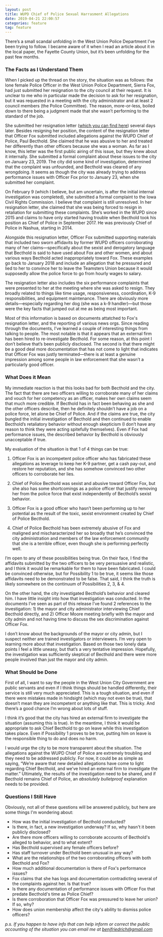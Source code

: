 ```yaml
---
layout: post
title: WUPD Chief of Police Sexual Harrasment Allegations
date: 2019-04-21 22:00:57
categories: feature
tag: feature
---
```

There’s a small scandal unfolding in the West Union Police Department I’ve been trying to follow. I became aware of it when I read an article about it in the local paper, the Fayette County Union, but it’s been unfolding for the past few months. 

### The Facts as I Understand Them

When I picked up the thread on the story, the situation was as follows: the lone female Police Officer in the West Union Police Department, Sierra Fox, had just submitted her resignation to the city council at their request. It is unclear to me who in particular made the decision to ask for her resignation, but it was requested in a meeting with the city administrator and at least 2 council members (the Police Committee). The reason, more-or-less, boiled down to there being a judgment made that she wasn’t performing to the standard of the job. 

She submitted her resignation letter ([which you can find here](/assets/other/fox-resignation.pdf)) several days later. Besides resigning her position, the content of the resignation letter that Officer Fox submitted included allegations against the WUPD Chief of Police, Paul Becthold. She claimed that he was abusive to her and treated her differently than other officers because she was a woman. As far as I know, this letter was the first public airing of this issue, but they knew about it internally. She submitted a formal complaint about these issues to the city on January 23, 2019. The city did some kind of investigation, determined that the complaint was unfounded, and Becthold was cleared of any wrongdoing. It seems as though the city was already trying to address performance issues with Officer Fox prior to January 23, when she submitted her complaint. 

On February 9 (which I believe, but am uncertain, is after the initial internal investigation was completed), she submitted a formal complaint to the Iowa Civil Rights Commission. I believe that complaint is still unresolved. In her resignation letter, she claimed that she was being forced to resign in retaliation for submitting these complaints. She’s worked in the WUPD since 2015 and claims to have only started having trouble when Becthold took his position as Chief of Police in September 2017. He was previously Chief of Police in Nashua, starting in 2014.

Alongside this resignation letter, Officer Fox submitted supporting materials that included two sworn affidavits by former WUPD officers corroborating many of her claims—specifically about the sexist and derogatory language that Becthold is said to have used about Fox and other women, and about various ways Becthold acted inappropriately toward Fox. These examples go back to January 2018 and include an allegation that he pressured and lied to her to convince her to leave the Teamsters Union because it would supposedly allow the police force to go from hourly wages to salary.

The resignation letter also includes the six performance complaints that were presented to her at the meeting where she was asked to resign. They broadly related to things like time usage, responsiveness, coordination, K-9 responsibilities, and equipment maintenance. There are obviously more details—especially regarding her dog (she was a k-9 handler)—but those were the key facts that jumped out at me as being most important. 

Most of this information is based on documents attatched to Fox's resignation letter, and the reporting of various news orgs. Since reading through the documents, I’ve learned a couple of interesting things from talking to people. The most notable is that it appears that an external firm has been hired to re-investigate Becthold. For some reason, at this point I don’t believe that’s been publicly disclosed. The second is that there might be a good deal more documentation that has not come to light that indicates that Officer Fox was justly terminated—there is at least a genuine impression among some people in law enforcement that she wasn’t a particularly good officer.

### What Does it Mean

My immediate reaction is that this looks bad for both Becthold and the city. The fact that there are two officers willing to corroborate many of her claims and vouch for her competency as an officer, makes her own claims seem that much more credible. If Becthold has in fact been behaving as she and the other officers describe, then he definitely shouldn’t have a job on a police force, let alone be Chief of Police. And if the claims are true, the city bungled the initial investigation of Becthold and then continued to enable Becthold’s retaliatory behavior without enough skepticism (I don’t have any reason to think they were acting spitefully themselves). Even if Fox had performance issues, the described behavior by Becthold is obviously unacceptable if true.

My evaluation of the situation is that 1 of 4 things can be true:

1) Officer Fox is an incompetent police officer who has fabricated these allegations as leverage to keep her K-9 partner, get a cash pay-out, and restore her reputation, and she has somehow convinced two other officers to corroborate her lies.

2) Chief of Police Becthold was sexist and abusive toward Officer Fox, but she also has some shortcomings as a police officer that justify removing her from the police force that exist independently of Becthold’s sexist behavior.

3) Officer Fox is a good officer who hasn’t been performing up to her potential as the result of the toxic, sexist environment created by Chief of Police Becthold.

4) Chief of Police Becthold has been extremely abusive of Fox and maligned and mischaracterized her so broadly that he’s convinced the city administration and members of the law enforcement community that she is a terrible officer, even though she is performing perfectly well.

I’m open to any of these possibilities being true. On their face, I find the affidavits submitted by the two officers to be very persuasive and realistic, and I think it would be remarkable for them to have been fabricated. I could be convinced otherwise, but for Possibility 1 to be true, it seems like those affidavits need to be demonstrated to be false. That said, I think the truth is likely somewhere on the continuum of Possibilities 2, 3, & 4. 

On the other hand, the city investigated Becthold’s behavior and cleared him. I have little insight into how that investigation was conducted. In the documents I’ve seen as part of this release I’ve found 2 references to the investigation: 1) the mayor and city administrator interviewing Chief Becthold directly, and 2) Officer Moore meeting briefly with the mayor and city admin and not having time to discuss the sex discrimination against Officer Fox. 

I don’t know about the backgrounds of the mayor or city admin, but I suspect neither are trained investigators or interviewers. I’m very open to learning more about that investigation. Based on those two lonely data points I feel a little uneasy, but that’s a very tentative impression. Hopefully, the investigation was sufficiently skeptical of Becthold and there were more people involved than just the mayor and city admin.

### What Should be Done

First of all, I want to say the people in the West Union City Government are public servants and even if I think things should be handled differently, their service is still very much appreciated. This is a tough situation, and even if there were mistakes made in hindsight (which may not even be true), that doesn’t mean they are incompetent or anything like that. This is tricky. And there’s a good chance I’m wrong about lots of stuff.

I think it’s good that the city has hired an external firm to investigate the situation (assuming this is true). In the meantime, I think it would be appropriate to ask Chief Becthold to go on leave while this investigation takes place. Even if Possibility 1 proves to be true, putting him on leave is the responsible thing to do and does no harm. 

I would urge the city to be more transparent about the situation. The allegations against the WUPD Chief of Police are extremely troubling and they need to be addressed publicly. For now, it could be as simple as saying, “We’re aware that new detailed allegations have come to light regarding Chief Becthold, and we’ve hired an external firm to investigate the matter.” Ultimately, the results of the investigation need to be shared, and if Becthold remains Chief of Police, an *absolutely bulletproof* explanation needs to be provided.

### Questions I Still Have

Obviously, not all of these questions will be answered publicly, but here are some things I'm wondering about:

- How was the initial investigation of Becthold conducted?
- Is there, in fact, a new investigation underway? If so, why hasn't it been publicly disclosed?
- Are there more officers willing to corroborate accounts of Becthold's alleged to behavior, and to what extent?
- Has Becthold supervised any female officers before?
- Has staff turnover under Becthold been unusual in any way?
- What are the relationships of the two corroborating officers with both Becthold and Fox?
- How much additional documentation is there of Fox's performance issues?
- Fox claims that she has logs and documentation contradicting  several of the complaints against her. Is that true?
- Is there any documentation of performance issues with Officer Fox that predate Becthold's time as Police Chief?
- Is there corroboration that Officer Fox was pressured to leave her union? If so, why?
- How does union membership affect the city's ability to dismiss police officers?

*p.s. If you happen to have info that can help inform or correct the public accounting of the situation you can email me at [benjfriedrich@gmail.com](mailto:benjfriedrich@gmail.com)*